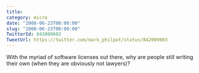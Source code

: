 ```yaml
---
title: 
category: micro
date: "2008-06-23T00:00:00"
slug: "2008-06-23T00:00:00"
TwitterId: 842009603
TweetUrl: https://twitter.com/mark_philpot/status/842009603
---
```


With the myriad of software licenses out there, why are people still writing
their own (when they are obviously not lawyers)?
